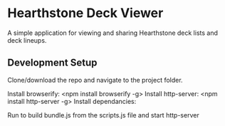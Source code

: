 Hearthstone Deck Viewer
=======================

A simple application for viewing and sharing Hearthstone deck lists and deck lineups.

Development Setup
-----------------
Clone/download the repo and navigate to the project folder.

Install browserify: <npm install browserify -g>
Install http-server: <npm install http-server -g>
Install dependancies:  <npm install>

Run <npm run build> to build bundle.js from the scripts.js file and start http-server